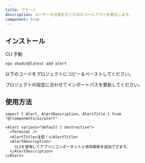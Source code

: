 ```yaml
---
title: アラート
description: ユーザーの注意を引くためのコールアウトを表示します。
component: true
---
```


<ComponentPreview
  name="alert-demo"
  title="アイコン、タイトル、説明を持つアラート。"
  description="アイコン、タイトル、説明を持つアラート。タイトルは「注意！」で、説明は「CLIを使用してアプリにコンポーネントを追加できます。」です。"
/>

## インストール

<CodeTabs>

<TabsList>
  <TabsTrigger value="cli">CLI</TabsTrigger>
  <TabsTrigger value="manual">手動</TabsTrigger>
</TabsList>
<TabsContent value="cli">

```bash
npx shadcn@latest add alert
```

</TabsContent>

<TabsContent value="manual">

<Steps>

<Step>以下のコードをプロジェクトにコピー＆ペーストしてください。</Step>

<ComponentSource name="alert" title="components/ui/alert.tsx" />

<Step>プロジェクトの設定に合わせてインポートパスを更新してください。</Step>

</Steps>

</TabsContent>

</CodeTabs>

## 使用方法

```tsx showLineNumbers
import { Alert, AlertDescription, AlertTitle } from "@/components/ui/alert"
```

```tsx showLineNumbers
<Alert variant="default | destructive">
  <Terminal />
  <AlertTitle>注意！</AlertTitle>
  <AlertDescription>
    CLIを使用してアプリにコンポーネントと依存関係を追加できます。
  </AlertDescription>
</Alert>
```

